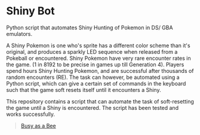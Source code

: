 # Shiny Bot
Python script that automates Shiny Hunting of Pokemon in DS/ GBA emulators.

A Shiny Pokemon is one who's sprite has a different color scheme than it's original, and produces a sparkly LED sequence when released from a Pokeball or encountered. Shiny Pokemon have very rare encounter rates in the game. (1 in 8192 to be precise in games up till Generation 4).
Players spend hours Shiny Hunting Pokemon, and are successful after thousands of random encounters (RE). The task can however, be automated using a Python script, which can give a certain set of commands in the keyboard such that the game soft resets itself until it encounters a Shiny.

This repository contains a script that can automate the task of soft-resetting the game until a Shiny is encountered.
The script has been tested and works successfully.

<blockquote class="imgur-embed-pub" lang="en" data-id="a/Dvrn4NR"><a href="//imgur.com/Dvrn4NR">Busy as a Bee</a></blockquote><script async src="//s.imgur.com/min/embed.js" charset="utf-8"></script>
